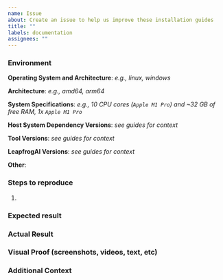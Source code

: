 ```yaml
---
name: Issue
about: Create an issue to help us improve these installation guides
title: ""
labels: documentation
assignees: ""
---
```


### Environment

**Operating System and Architecture**: _e.g., linux, windows_

**Architecture**: _e.g., amd64, arm64_

**System Specifications**: _e.g., 10 CPU cores (`Apple M1 Pro`) and ~32 GB of free RAM, 1x `Apple M1 Pro`_

**Host System Dependency Versions**: _see guides for context_

**Tool Versions**: _see guides for context_

**LeapfrogAI Versions**: _see guides for context_

**Other**:

### Steps to reproduce

1.

### Expected result

### Actual Result

### Visual Proof (screenshots, videos, text, etc)

### Additional Context
